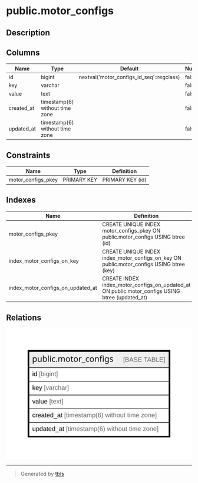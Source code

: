 # public.motor_configs

## Description

## Columns

| Name | Type | Default | Nullable | Children | Parents | Comment |
| ---- | ---- | ------- | -------- | -------- | ------- | ------- |
| id | bigint | nextval('motor_configs_id_seq'::regclass) | false |  |  |  |
| key | varchar |  | false |  |  |  |
| value | text |  | false |  |  |  |
| created_at | timestamp(6) without time zone |  | false |  |  |  |
| updated_at | timestamp(6) without time zone |  | false |  |  |  |

## Constraints

| Name | Type | Definition |
| ---- | ---- | ---------- |
| motor_configs_pkey | PRIMARY KEY | PRIMARY KEY (id) |

## Indexes

| Name | Definition |
| ---- | ---------- |
| motor_configs_pkey | CREATE UNIQUE INDEX motor_configs_pkey ON public.motor_configs USING btree (id) |
| index_motor_configs_on_key | CREATE UNIQUE INDEX index_motor_configs_on_key ON public.motor_configs USING btree (key) |
| index_motor_configs_on_updated_at | CREATE INDEX index_motor_configs_on_updated_at ON public.motor_configs USING btree (updated_at) |

## Relations

![er](public.motor_configs.svg)

---

> Generated by [tbls](https://github.com/k1LoW/tbls)
